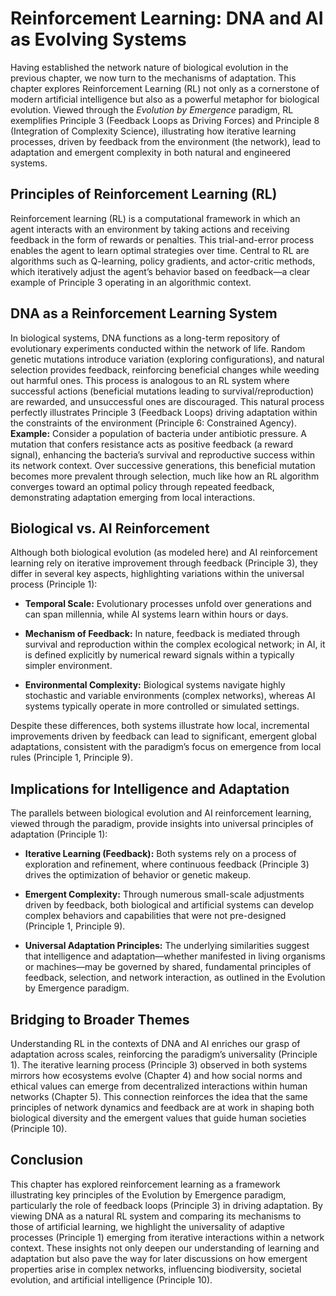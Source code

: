 # Reinforcement Learning: DNA and AI as Evolving Systems

Having established the network nature of biological evolution in the
previous chapter, we now turn to the mechanisms of adaptation. This
chapter explores Reinforcement Learning (RL) not only as a cornerstone
of modern artificial intelligence but also as a powerful metaphor for
biological evolution. Viewed through the *Evolution by Emergence*
paradigm, RL exemplifies Principle 3 (Feedback Loops as Driving Forces)
and Principle 8 (Integration of Complexity Science), illustrating how
iterative learning processes, driven by feedback from the environment
(the network), lead to adaptation and emergent complexity in both
natural and engineered systems.

## Principles of Reinforcement Learning (RL)

Reinforcement learning (RL) is a computational framework in which an
agent interacts with an environment by taking actions and receiving
feedback in the form of rewards or penalties. This trial-and-error
process enables the agent to learn optimal strategies over time. Central
to RL are algorithms such as Q-learning, policy gradients, and
actor-critic methods, which iteratively adjust the agent’s behavior
based on feedback—a clear example of Principle 3 operating in an
algorithmic context.

## DNA as a Reinforcement Learning System

In biological systems, DNA functions as a long-term repository of
evolutionary experiments conducted within the network of life. Random
genetic mutations introduce variation (exploring configurations), and
natural selection provides feedback, reinforcing beneficial changes
while weeding out harmful ones. This process is analogous to an RL
system where successful actions (beneficial mutations leading to
survival/reproduction) are rewarded, and unsuccessful ones are
discouraged. This natural process perfectly illustrates Principle 3
(Feedback Loops) driving adaptation within the constraints of the
environment (Principle 6: Constrained Agency).  
**Example:** Consider a population of bacteria under antibiotic
pressure. A mutation that confers resistance acts as positive feedback
(a reward signal), enhancing the bacteria’s survival and reproductive
success within its network context. Over successive generations, this
beneficial mutation becomes more prevalent through selection, much like
how an RL algorithm converges toward an optimal policy through repeated
feedback, demonstrating adaptation emerging from local interactions.

## Biological vs. AI Reinforcement

Although both biological evolution (as modeled here) and AI
reinforcement learning rely on iterative improvement through feedback
(Principle 3), they differ in several key aspects, highlighting
variations within the universal process (Principle 1):

- **Temporal Scale:** Evolutionary processes unfold over generations and
  can span millennia, while AI systems learn within hours or days.

- **Mechanism of Feedback:** In nature, feedback is mediated through
  survival and reproduction within the complex ecological network; in
  AI, it is defined explicitly by numerical reward signals within a
  typically simpler environment.

- **Environmental Complexity:** Biological systems navigate highly
  stochastic and variable environments (complex networks), whereas AI
  systems typically operate in more controlled or simulated settings.

Despite these differences, both systems illustrate how local,
incremental improvements driven by feedback can lead to significant,
emergent global adaptations, consistent with the paradigm’s focus on
emergence from local rules (Principle 1, Principle 9).

## Implications for Intelligence and Adaptation

The parallels between biological evolution and AI reinforcement
learning, viewed through the paradigm, provide insights into universal
principles of adaptation (Principle 1):

- **Iterative Learning (Feedback):** Both systems rely on a process of
  exploration and refinement, where continuous feedback (Principle 3)
  drives the optimization of behavior or genetic makeup.

- **Emergent Complexity:** Through numerous small-scale adjustments
  driven by feedback, both biological and artificial systems can develop
  complex behaviors and capabilities that were not pre-designed
  (Principle 1, Principle 9).

- **Universal Adaptation Principles:** The underlying similarities
  suggest that intelligence and adaptation—whether manifested in living
  organisms or machines—may be governed by shared, fundamental
  principles of feedback, selection, and network interaction, as
  outlined in the Evolution by Emergence paradigm.

## Bridging to Broader Themes

Understanding RL in the contexts of DNA and AI enriches our grasp of
adaptation across scales, reinforcing the paradigm’s universality
(Principle 1). The iterative learning process (Principle 3) observed in
both systems mirrors how ecosystems evolve (Chapter 4) and how social
norms and ethical values can emerge from decentralized interactions
within human networks (Chapter 5). This connection reinforces the idea
that the same principles of network dynamics and feedback are at work in
shaping both biological diversity and the emergent values that guide
human societies (Principle 10).

## Conclusion

This chapter has explored reinforcement learning as a framework
illustrating key principles of the Evolution by Emergence paradigm,
particularly the role of feedback loops (Principle 3) in driving
adaptation. By viewing DNA as a natural RL system and comparing its
mechanisms to those of artificial learning, we highlight the
universality of adaptive processes (Principle 1) emerging from iterative
interactions within a network context. These insights not only deepen
our understanding of learning and adaptation but also pave the way for
later discussions on how emergent properties arise in complex networks,
influencing biodiversity, societal evolution, and artificial
intelligence (Principle 10).
